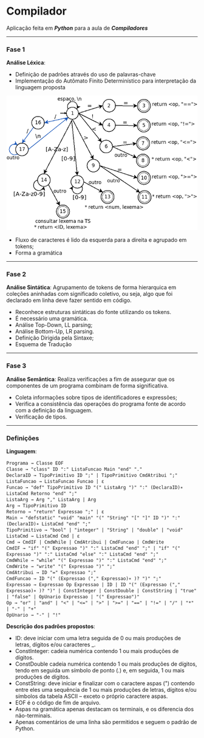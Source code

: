 # Compilador
Aplicação feita em __*Python*__ para a aula de __*Compiladores*__

---

### Fase 1
__Análise Léxica__:
* Definição de padrões através do uso de palavras-chave
* Implementação do Autômato Finito Determinístico para interpretação da linguagem proposta

![AFD](afd.png)

* Fluxo de caracteres é lido da esquerda para a direita e agrupado em tokens;
* Forma a gramática

---
### Fase 2
__Análise Sintática__:
Agrupamento de tokens de forma hierarquica em coleções aninhadas com significado coletivo, ou seja, algo que foi declarado em linha deve fazer sentido em código.
* Reconhece estruturas sintáticas do fonte utilizando os tokens.
* É necessário uma gramática.
* Análise Top-Down, LL parsing;
* Análise Bottom-Up, LR parsing.
* Definição Dirigida pela Sintaxe;
* Esquema de Tradução
---
### Fase 3
__Análise Semântica__:
Realiza verificações a fim de assegurar que os componentes de um programa combinam de forma significativa.
* Coleta informações sobre tipos de identificadores e expressões;
* Verifica a consistência das operações do programa fonte de acordo com a definição da linguagem.
* Verificação de tipos.
---
### Definições
__Linguagem__:
```
Programa → Classe EOF
Classe → "class" ID ":" ListaFuncao Main "end" "."
DeclaraID → TipoPrimitivo ID ";" | TipoPrimitivo CmdAtribui ";"
ListaFuncao → ListaFuncao Funcao | ε
Funcao → "def" TipoPrimitivo ID "(" ListaArg ")" ":" (DeclaraID)∗ ListaCmd Retorno "end" ";"
ListaArg → Arg "," ListaArg | Arg
Arg → TipoPrimitivo ID
Retorno → "return" Expressao ";" | ε
Main → "defstatic" "void" "main" "(" "String" "[" "]" ID ")" ":" (DeclaraID)∗ ListaCmd "end" ";"
TipoPrimitivo → "bool" | "integer" | "String" | "double" | "void"
ListaCmd → ListaCmd Cmd | ε
Cmd → CmdIF | CmdWhile | CmdAtribui | CmdFuncao | CmdWrite
CmdIF → "if" "(" Expressao ")" ":" ListaCmd "end" ";" | "if" "(" Expressao ")" ":" ListaCmd "else" ":" ListaCmd "end" ";"
CmdWhile → "while" "(" Expressao ")" ":" ListaCmd "end" ";"
CmdWrite → "write" "(" Expressao ")" ";"
CmdAtribui → ID "=" Expressao ";"
CmdFuncao → ID "(" (Expressao ("," Expressao)∗ )? ")" ";"
Expressao → Expressao Op Expressao | ID | ID "(" (Expressao ("," Expressao)∗ )? ")" | ConstInteger | ConstDouble | ConstString | "true" | "false" | OpUnario Expressao | "(" Expressao")"
Op → "or" | "and" | "<" | "<=" | ">" | ">=" | "==" | "!=" | "/" | "*" | "-" | "+"
OpUnario → "-" | "!" 
```
__Descrição dos padrões propostos__:

* ID: deve iniciar com uma letra seguida de 0 ou mais produções de letras, dígitos e/ou caracteres _.
* ConstInteger: cadeia numérica contendo 1 ou mais produções de dígitos.
* ConstDouble cadeia numérica contendo 1 ou mais produções de dígitos, tendo em seguida um símbolo de ponto (.) e, em seguida, 1 ou mais produções de dígitos.
* ConstString: deve iniciar e finalizar com o caractere aspas (") contendo entre eles uma sequência de 1 ou mais produções de letras, dígitos e/ou símbolos da tabela ASCII – exceto o próprio caractere aspas.
* EOF é o código de fim de arquivo.
* Aspas na gramática apenas destacam os terminais, e os diferencia dos não-terminais.
* Apenas comentários de uma linha são permitidos e seguem o padrão de Python.
